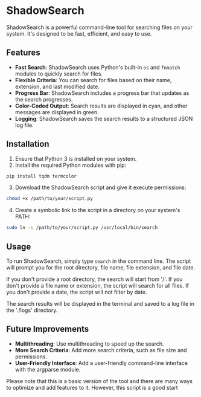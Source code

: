 # ShadowSearch

ShadowSearch is a powerful command-line tool for searching files on your system. It's designed to be fast, efficient, and easy to use.

## Features

- **Fast Search**: ShadowSearch uses Python's built-in `os` and `fnmatch` modules to quickly search for files.
- **Flexible Criteria**: You can search for files based on their name, extension, and last modified date.
- **Progress Bar**: ShadowSearch includes a progress bar that updates as the search progresses.
- **Color-Coded Output**: Search results are displayed in cyan, and other messages are displayed in green.
- **Logging**: ShadowSearch saves the search results to a structured JSON log file.

## Installation

1. Ensure that Python 3 is installed on your system.
2. Install the required Python modules with pip:

```bash
pip install tqdm termcolor
```

3. Download the ShadowSearch script and give it execute permissions:

```bash
chmod +x /path/to/your/script.py
```

4. Create a symbolic link to the script in a directory on your system's PATH:

```bash
sudo ln -s /path/to/your/script.py /usr/local/bin/search
```

## Usage

To run ShadowSearch, simply type `search` in the command line. The script will prompt you for the root directory, file name, file extension, and file date.

If you don't provide a root directory, the search will start from '/'. If you don't provide a file name or extension, the script will search for all files. If you don't provide a date, the script will not filter by date.

The search results will be displayed in the terminal and saved to a log file in the './logs' directory.

## Future Improvements

- **Multithreading**: Use multithreading to speed up the search.
- **More Search Criteria**: Add more search criteria, such as file size and permissions.
- **User-Friendly Interface**: Add a user-friendly command-line interface with the argparse module.

Please note that this is a basic version of the tool and there are many ways to optimize and add features to it. However, this script is a good start 
